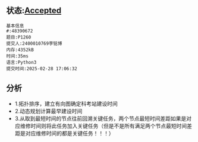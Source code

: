 ## 状态:[Accepted](http://dsbpython.openjudge.cn/dspythonbook/solution/48390579/)
    基本信息
    #:48390672
    题目:P1260
    提交人:2400010769李铭博
    内存:4352kB
    时间:35ms
    语言:Python3
    提交时间:2025-02-28 17:06:32
## 分析
- 1.拓扑排序，建立有向图确定科考站建设时间
- 2.动态规划计算最早建设时间
- 3.从取到最短时间的节点往前回溯关键任务，两个节点最短时间差距如果是对应维修时间则将此任务加入关键任务（但是不是所有满足两个节点最短时间差距是对应维修时间的都是关键任务！！！）